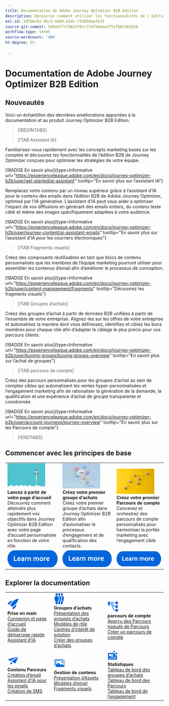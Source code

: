 ```yaml
---
title: Documentation de Adobe Journey Optimizer B2B Edition
description: Découvrez comment utiliser les fonctionnalités de l’édition B2B de Adobe Journey Optimizer pour orchestrer des parcours de compte et d’achat de groupes à l’aide d’une IA intégrée et d’une automatisation de pointe.
exl-id: 3d7b6c82-95c3-4d89-b3dc-7fd5b0aef615
source-git-commit: 595eb7fcf982370cc733f566ea2f51fb02362926
workflow-type: tm+mt
source-wordcount: '404'
ht-degree: 5%

---
```


# Documentation de Adobe Journey Optimizer B2B Edition

## Nouveautés

Voici un échantillon des dernières améliorations apportées à la documentation et au produit Journey Optimizer B2B Edition.

<!-- For a comprehensive list of features, improvements, and fixes, check out the detailed < Release Notes >. Stay up-to-date with the latest changes in our documentation by visiting the , < documentation updates page >. -->

>[!BEGINTABS]

>[!TAB Assistant IA]

Familiarisez-vous rapidement avec les concepts marketing basés sur les comptes et découvrez les fonctionnalités de l’édition B2B de Journey Optimizer conçues pour optimiser les stratégies de votre équipe.

[!BADGE En savoir plus]{type=Informative url="https://experienceleague.adobe.com/en/docs/journey-optimizer-b2b/user/get-started/ai-assistant" tooltip="En savoir plus sur l’assistant IA"}

Remplacez votre contenu par un niveau supérieur grâce à l’assistant d’IA pour le contenu des emails dans l’édition B2B de Adobe Journey Optimizer, optimisé par l’IA générative. L’assistant d’IA peut vous aider à optimiser l’impact de vos diffusions en générant des emails entiers, du contenu texte ciblé et même des images spécifiquement adaptées à votre audience.

[!BADGE En savoir plus]{type=Informative url="https://experienceleague.adobe.com/en/docs/journey-optimizer-b2b/user/journey-content/ai-assistant-emails" tooltip="En savoir plus sur l’assistant d’IA pour les courriers électroniques"}

>[!TAB Fragments visuels]

Créez des composants réutilisables en tant que blocs de contenu personnalisés que les membres de l’équipe marketing pourront utiliser pour assembler les contenus d’email afin d’améliorer le processus de conception.

[!BADGE En savoir plus]{type=Informative url="https://experienceleague.adobe.com/en/docs/journey-optimizer-b2b/user/content-management/fragments" tooltip="Découvrez les fragments visuels"}

>[!TAB  Groupes d’achats]

Créez des groupes d’achat à partir de données B2B unifiées à partir de l’ensemble de votre entreprise. Alignez-les sur les offres de votre entreprise et automatisez la manière dont vous définissez, identifiez et ciblez les bons membres pour chaque rôle afin d’adapter le ciblage le plus précis pour vos parcours clients.

[!BADGE En savoir plus]{type=Informative url="https://experienceleague.adobe.com/en/docs/journey-optimizer-b2b/user/buying-groups/buying-groups-overview" tooltip="En savoir plus sur l’achat de groupes"}

>[!TAB parcours de compte]

Créez des parcours personnalisés pour les groupes d’achat au sein de comptes cibles qui automatisent les ventes hyper-personnalisées et l’engagement marketing afin de rationaliser la génération de la demande, la qualification et une expérience d’achat de groupe transparente et coordonnée.

[!BADGE En savoir plus]{type=Informative url="https://experienceleague.adobe.com/en/docs/journey-optimizer-b2b/user/account-journeys/journey-overview" tooltip="En savoir plus sur les Parcours de compte"}

>[!ENDTABS]

## Commencer avec les principes de base

<table style="table-layout:fixed">
  <tr style="border: 0;">
    <td>
    <a href="home-page.md"><img width="120px" src="./assets/launch.png"></a>
    <div><strong>Lancez à partir de votre page d’accueil</strong><br/>Découvrez comment atteindre plus rapidement vos objectifs dans Journey Optimizer B2B Edition avec votre page d’accueil personnalisée en fonction de votre rôle.</div>
    </td>
      <td>
    <a href="buying-groups/buying-groups-overview.md"><img width="120px" src="./assets/communication.png"></a>
    <div><strong> Créez votre premier groupe d’achats </strong><br/>Créez votre premier groupe d’achats dans Journey Optimizer B2B Edition afin d’automatiser le processus d’engagement et de qualification des contacts.</div>
    </td>
    <td>
    <a href="journeys/journey-overview.md"><img width="120px" src="./assets/flow.png"></a>
    <div><strong>Créez votre premier Parcours de compte</strong><br/>Concevez et orchestrez des parcours de compte personnalisés pour harmoniser la portée marketing avec l’engagement ciblé. 
    </div>
    </td>
  </tr>
  <tr style="border: 0;">
    <td align="center"><a href="home-page.md"><img src="../assets/learn-more.svg"></a></td>
    <td align="center"><a href="buying-groups/buying-groups-overview.md"><img src="../assets/learn-more.svg"></a></td>
    <td align="center"><a href="journeys/journey-overview.md"><img src="../assets/learn-more.svg"></a></td>
    </tr>
</table>

## Explorer la documentation

<table style="table-layout:auto">
  <tr style="border: 0;">
    <td>
      <img src="../assets/do-not-localize/icon-quick-start.svg" width="35px"><br/>
      <strong>Prise en main</strong><br/><a href="home-page.md">Connexion et page d’accueil</a><br/><a href="./start/get-started.md">Guide de démarrage rapide</a> <br/><a href="./start/ai-assistant.md">Assistant d’IA</a>
    </td>
    <!--
    <td>
      <img src="../assets/do-not-localize/icon-configure.svg" width="35px"><br/>
      <strong>Configuration<br/>administration</strong><br/><a href="using/configuration/channel-surfaces.md">Channel surfaces</a> - <a href="using/configuration/about-data-sources-events-actions.md">Configure journeys</a>  - <a href="using/administration/permissions-overview.md">Access control</a> - <a href="using/administration/sandboxes.md">Sandboxes management</a>
    </td> -->
    <td>
      <img src="../assets/do-not-localize/icon_audience.svg" width="35px"><br/>
      <strong>Groupes d’achats</strong><br/><a href="./buying-groups/buying-groups-overview.md">Présentation des groupes d’achats</a><br/><a href="./buying-groups/buying-groups-role-templates.md">Modèles de rôle</a><br/><a href="./buying-groups/solution-interests.md">Centres d’intérêt de solution</a><br/><a href="./buying-groups/buying-groups-create.md">Créer des groupes d’achats</a>
    </td>
    <td>
      <img src="../assets/do-not-localize/icon-paths.svg" width="35px"><br/>
      <strong>parcours de compte</strong><br/><a href="./journeys/journey-overview.md">Aperçu des Parcours</a><br/><a href="./journeys/journey-nodes.md">noeuds de Parcours</a><br/><a href="./journeys/journey-overview.md#create-an-account-journey">Créer un parcours de compte</a>
    </td>
  </tr>
  <tr style="border: 0;">
    <td>
      <img src="../assets/do-not-localize/icon-campaign.svg" width="35px"><br/>
      <strong>Contenu Parcours</strong><br/><a href="./content/email-authoring.md">Création d’email</a><br/><a href="./content/ai-assistant-emails.md">Assistant d’IA pour les emails</a><br/><a href="./content/sms-authoring.md">Création de SMS</a>
    </td>
        <td>
      <img src="../assets/do-not-localize/icon_assets.svg" width="35px"><br/>
      <strong>Gestion de contenu</strong><br/><a href="./content/assets-overview.md">Présentation d’Assets</a><br/><a href="./content/email-templates.md">Modèles d’email</a><br/><a href="./content/fragments.md">Fragments visuels</a>
    </td>
    <td>
      <img src="../assets/do-not-localize/icon-offer.svg" width="35px"><br/>
      <strong>Statistiques</strong><br/><a href="./dashboards/buying-groups-dashboard.md">Tableau de bord des groupes d’achats</a><br/><a href="./dashboards/journeys-dashboard.md">Tableau de bord des Parcours</a><br/><a href="./dashboards/engagement-dashboard.md">Tableau de bord de l’engagement</a>
    </td>

</tr>
</table>

<!-- 

## Additional resources

<table style="table-layout:fixed"><tr style="border: 0;">
<td><strong>Adobe Journey Optimizer</strong><br/>
<a href="https://experienceleague.adobe.com/docs/journey-optimizer-learn/tutorials/overview.html" target="_blank">Tutorials</a> - <a href="https://helpx.adobe.com/legal/product-descriptions/adobe-journey-optimizer.html" target="_blank">Product description</a> - <a href="https://www.adobe.com/content/dam/cc/en/security/pdfs/AJO_SecurityOverview.pdf" target="_blank">Security overview (PDF)</a> - <a href="https://developer.adobe.com/journey-optimizer-apis/" target="_blank">APIs reference</a> - <a href="https://experienceleague.adobe.com/tools/ajo-schemas/schema-dictionary.html" target="_blank">Journey Optimizer Schema Dictionary</a>

</td>
<td><strong>Adobe Experience Platform</strong><br/>
<a href="https://experienceleague.adobe.com/docs/experience-platform/landing/home.html" target="_blank">Documentation</a> - <a href="https://www.adobe.com/experience-platform/documentation-and-developer-resources.html" target="_blank">Developers resources</a>
</td>
</tr></table> -->
